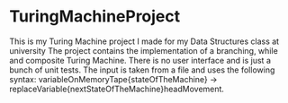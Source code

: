 # TuringMachineProject
This is my Turing Machine project I made for my Data Structures class at university
The project contains the implementation of a branching, while and composite Turing Machine. There is no user interface and is just a bunch of unit tests. The input is taken from a file and uses the following syntax: variableOnMemoryTape{stateOfTheMachine} -> replaceVariable{nextStateOfTheMachine}headMovement.  
